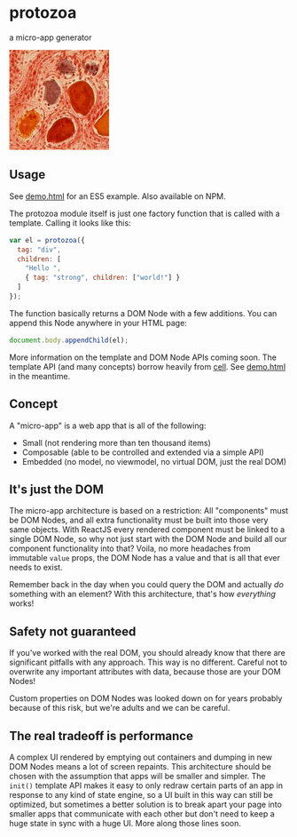 # protozoa
a micro-app generator

![protozoa logo](logo.jpg)

## Usage
See [demo.html](demo.html) for an ES5 example. Also available on NPM.

The protozoa module itself is just one factory function that is called with a template. Calling it looks like this:

```js
var el = protozoa({
  tag: "div",
  children: [
    "Hello ",
    { tag: "strong", children: ["world!"] }
  ]
});
```

The function basically returns a DOM Node with a few additions. You can append this Node anywhere in your HTML page:

```js
document.body.appendChild(el);
```

More information on the template and DOM Node APIs coming soon. The template API (and many concepts) borrow heavily from [cell](https://www.celljs.org/). See [demo.html](demo.html) in the meantime.

## Concept
A "micro-app" is a web app that is all of the following:
- Small (not rendering more than ten thousand items)
- Composable (able to be controlled and extended via a simple API)
- Embedded (no model, no viewmodel, no virtual DOM, just the real DOM)

## It's just the DOM
The micro-app architecture is based on a restriction: All "components" must be DOM Nodes, and all extra functionality must be built into those very same objects. With ReactJS every rendered component must be linked to a single DOM Node, so why not just start with the DOM Node and build all our component functionality into that? Voila, no more headaches from immutable `value` props, the DOM Node has a value and that is all that ever needs to exist.

Remember back in the day when you could query the DOM and actually *do* something with an element? With this architecture, that's how *everything* works!

## Safety not guaranteed
If you've worked with the real DOM, you should already know that there are significant pitfalls with any approach. This way is no different. Careful not to overwrite any important attributes with data, because those are your DOM Nodes!

Custom properties on DOM Nodes was looked down on for years probably because of this risk, but we're adults and we can be careful.

## The real tradeoff is performance
A complex UI rendered by emptying out containers and dumping in new DOM Nodes means a lot of screen repaints. This architecture should be chosen with the assumption that apps will be smaller and simpler. The `init()` template API makes it easy to only redraw certain parts of an app in response to any kind of state engine, so a UI built in this way can still be optimized, but sometimes a better solution is to break apart your page into smaller apps that communicate with each other but don't need to keep a huge state in sync with a huge UI. More along those lines soon.
